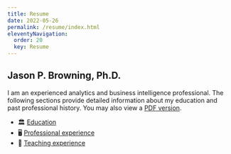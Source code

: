```yaml
---
title: Resume
date: 2022-05-26
permalink: /resume/index.html
eleventyNavigation:
  order: 20
  key: Resume 
---
```

## Jason P. Browning, Ph.D.

I am an experienced analytics and business intelligence professional.  The following sections provide detailed information about my education and past professional history.  You may also view a [PDF version](https://drive.google.com/file/d/1EDeTkcG4lAxP0cyUahKkhCIEGJOpSxYX/view?usp=sharing).

- 🏛️ [Education](/education)
- 🖥️ [Professional experience](/experience)
- 📓 [Teaching experience](/teaching)